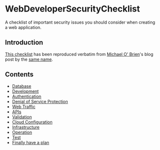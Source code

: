 # WebDeveloperSecurityChecklist

A checklist of important security issues you should consider when creating a web application.

## Introduction

[This checklist](CHECKLIST.md) has been reproduced verbatim from [Michael O' Brien](https://simplesecurity.sensedeep.com/@sensedeep)'s blog post by the [same name](https://simplesecurity.sensedeep.com/web-developer-security-checklist-f2e4f43c9c56).

## Contents
- [Database](CHECKLIST.md#database)
- [Development](CHECKLIST.md#development)
- [Authentication](CHECKLIST.md#authentication)
- [Denial of Service Protection](CHECKLIST.md#denial-of-service-protection)
- [Web Traffic](CHECKLIST.md#web-traffic)
- [APIs](CHECKLIST.md#apis)
- [Validation](CHECKLIST.md#validation)
- [Cloud Configuration](CHECKLIST.md#cloud-configuration)
- [Infrastructure](CHECKLIST.md#infrastructure)
- [Operation](CHECKLIST.md#operation)
- [Test](CHECKLIST.md#test)
- [Finally have a plan](CHECKLIST.md#finally-have-a-plan)

